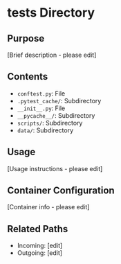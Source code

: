 
# tests Directory

## Purpose
[Brief description - please edit]

## Contents
- `conftest.py`: File
- `.pytest_cache/`: Subdirectory
- `__init__.py`: File
- `__pycache__/`: Subdirectory
- `scripts/`: Subdirectory
- `data/`: Subdirectory

## Usage
[Usage instructions - please edit]

## Container Configuration
[Container info - please edit]

## Related Paths
- Incoming: [edit]
- Outgoing: [edit]
